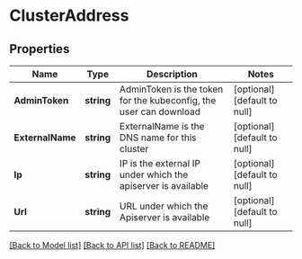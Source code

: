 # ClusterAddress

## Properties
Name | Type | Description | Notes
------------ | ------------- | ------------- | -------------
**AdminToken** | **string** | AdminToken is the token for the kubeconfig, the user can download | [optional] [default to null]
**ExternalName** | **string** | ExternalName is the DNS name for this cluster | [optional] [default to null]
**Ip** | **string** | IP is the external IP under which the apiserver is available | [optional] [default to null]
**Url** | **string** | URL under which the Apiserver is available | [optional] [default to null]

[[Back to Model list]](../README.md#documentation-for-models) [[Back to API list]](../README.md#documentation-for-api-endpoints) [[Back to README]](../README.md)



